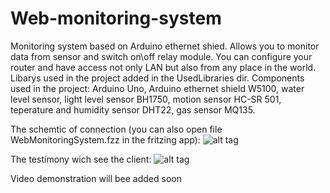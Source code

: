 # Web-monitoring-system
Monitoring system based on Arduino ethernet shied. Allows you to monitor data from sensor and switch on\off relay module. You can configure your router and have access not only LAN but also from any place in the world. Libarys used in the project added in the UsedLibraries dir. Components used in the project: Arduino Uno, Arduino ethernet shield W5100, water level sensor, light level sensor BH1750, motion sensor HC-SR 501, teperature and humidity sensor DHT22, gas sensor MQ135.

The schemtic of connection (you can also open file WebMonitoringSystem.fzz in the fritzing app): 
![alt tag](http://fs5.directupload.net/images/160327/wa4d23dg.jpg)

The testimony wich see the client:
![alt tag](http://fs5.directupload.net/images/160327/2d9yazir.jpg)

Video demonstration will bee added soon
